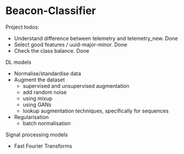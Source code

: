 # Beacon-Classifier

Project todos:
* Understand difference between telemetry and telemetry_new. Done
* Select good features / uuid-major-minor. Done
* Check the class balance. Done

DL models
* Normalise/standardise data
* Augment the dataset
    - supervised and unsupervised augmentation
    - add random noise
    - using mixup
    - using GANs
    - lookup augmentation techniques, specifically for sequences
* Regularisation
    - batch normalisation

Signal processing models
* Fast Fourier Transforms
